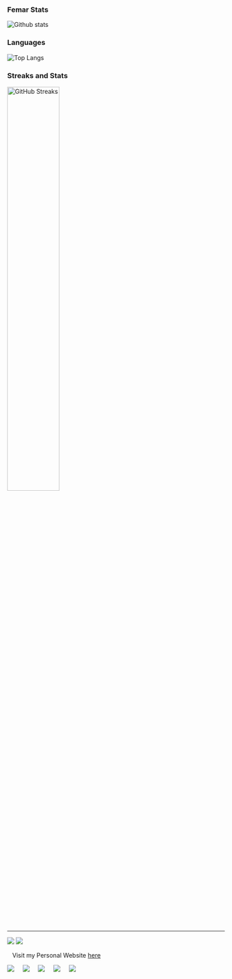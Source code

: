 ### Femar Stats
![Github stats](https://github-readme-stats.vercel.app/api?username=fescii&theme=highcontrast&show_icons=true&count_private=true)
<br>
### Languages


![Top Langs](https://github-readme-stats.vercel.app/api/top-langs/?username=fescii&langs_count=12&layout=compact&theme=aura)

<h3>Streaks and Stats</h3>
<p>
  <img src="https://github-readme-streak-stats.herokuapp.com/?user=fescii&amp;theme=nord" alt="GitHub Streaks" width="49%" />

</p>
 <br />

---
[![](https://visitcount.itsvg.in/api?id=fescii&label=Profile%20Views&color=0&icon=6&pretty=false)](https://visitcount.itsvg.in)
[![](https://visitcount.itsvg.in/api?id=fescii&icon=0&color=0)](https://visitcount.itsvg.in)




&nbsp;&nbsp;&nbsp;Visit my Personal Website [here](https://www.femar.co.ke/)



<p>
  <a href="mailto:isfescii@gmail.com?subject=What's%20Your%20Query?"><img src="https://img.shields.io/badge/gmail-%23D14836.svg?&style=for-the-badge&logo=gmail&logoColor=white" /></a>&nbsp;&nbsp;&nbsp;&nbsp;
  <a href="https://www.facebook.com/iamfemar"><img src="https://img.shields.io/badge/facebook-%233B5998.svg?&style=for-the-badge&logo=facebook&logoColor=white" /></a>&nbsp;&nbsp;&nbsp;&nbsp;
  <a href="https://www.instagram.com/_f.e.m.a.r/"><img src="https://img.shields.io/badge/instagram-%23dc2743.svg?&style=for-the-badge&logo=instagram&logoColor=white" /></a>&nbsp;&nbsp;&nbsp;&nbsp;
  <a href="https://www.linkedin.com/in/femar/"><img src="https://img.shields.io/badge/linkedin-%230077B5.svg?&style=for-the-badge&logo=linkedin&logoColor=white" /></a>&nbsp;&nbsp;&nbsp;&nbsp;
 <a href="https://twitter.com/femar_will"><img src="https://img.shields.io/badge/twitter-%231DA1F2.svg?&style=for-the-badge&logo=twitter&logoColor=white" /></a>
</p>
